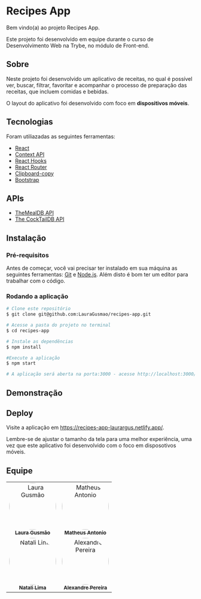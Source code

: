 # Recipes App

Bem vindo(a) ao projeto Recipes App.

Este projeto foi desenvolvido em equipe durante o curso de Desenvolvimento Web na Trybe, no módulo de Front-end.

## Sobre

Neste projeto foi desenvolvido um aplicativo de receitas, no qual é possível ver, buscar, filtrar, favoritar e acompanhar o processo de preparação das receitas, que incluem comidas e bebidas.

O layout do aplicativo foi desenvolvido com foco em <b>dispositivos móveis</b>.

## Tecnologias

Foram utiliazadas as seguintes ferramentas:

- [React](https://pt-br.reactjs.org/)
- [Context API](https://reactjs.org/docs/context.html)
- [React Hooks](https://reactjs.org/docs/hooks-intro.html)
- [React Router](https://reactrouter.com/)
- [Clipboard-copy](https://www.npmjs.com/package/clipboard-copy)
- [Bootstrap](https://getbootstrap.com/)

## APIs

- [TheMealDB API](https://www.themealdb.com/api.php)
- [The CockTailDB API](https://www.thecocktaildb.com/api.php)

## Instalação

### Pré-requisitos

Antes de começar, você vai precisar ter instalado em sua máquina as seguintes ferramentas: [Git](https://git-scm.com/) e [Node.js](https://nodejs.org/en/). Além disto é bom ter um editor para trabalhar com o código.

### Rodando a aplicação

```bash
# Clone este repositório
$ git clone git@github.com:LauraGusmao/recipes-app.git

# Acesse a pasta do projeto no terminal
$ cd recipes-app

# Instale as dependências
$ npm install

#Execute a aplicação
$ npm start

# A aplicação será aberta na porta:3000 - acesse http://localhost:3000/
```

## Demonstração

## Deploy

Visite a aplicação em https://recipes-app-laurargus.netlify.app/.

Lembre-se de ajustar o tamanho da tela para uma melhor experiência, uma vez que este aplicativo foi desenvolvido com o foco em disposotivos móveis.

## Equipe

<table>
  <tr>
    <td align="center"><a href="https://github.com/LauraGusmao">
      <img src="https://avatars.githubusercontent.com/u/80552120?v=4" width="125px;" style="border-radius:50%" alt="Laura Gusmão"/>
      <br /><sub><b>Laura Gusmão</b></sub></a><br /><a href="https://github.com/LauraGusmao" title="GitHub Laura Gusmão"></a>
    </td>
    <td align="center"><a href="https://github.com/Zeonnatios">
      <img src="https://avatars.githubusercontent.com/u/38297929?v=4" width="125px;" style="border-radius:50%" alt="Matheus Antonio"/>
      <br /><sub><b>Matheus Antonio</b></sub></a><br /><a href="https://github.com/Zeonnatios" title="GitHub Matheus Antonio"></a>
    </td>
  </tr>
  <tr>
    <td align="center"><a href="https://github.com/heyynat">
      <img src="https://avatars.githubusercontent.com/u/54861311?v=4" width="125px;" style="border-radius:50%" alt="Natali Lima"/>
      <br /><sub><b>Natali Lima</b></sub></a><br /><a href="https://github.com/heyynat" title="GitHub Natali Lima"></a>
    </td>
    <td align="center"><a href="https://github.com/Naitwa-Alexandre">
      <img src="https://avatars.githubusercontent.com/u/78481908?v=4" width="125px;" style="border-radius:50%" alt="Alexandre Pereira"/>
      <br /><sub><b>Alexandre Pereira</b></sub></a><br /><a href="https://github.com/Naitwa-Alexandre" title="GitHub Alexandre pereira"></a>
    </td>
  </tr>
</table>
